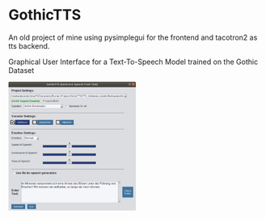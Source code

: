 # GothicTTS
An old project of mine using pysimplegui for the frontend and tacotron2 as tts backend. 

Graphical User Interface for a Text-To-Speech Model trained on the Gothic Dataset


<img src="https://github.com/SanjaESC/GothicTTS/blob/master/media/gui.png" data-canonical-src="![GothicTTS GUI](https://github.com/SanjaESC/GothicTTS/blob/master/media/gui.png =713x654)
" width="50%" height="50%" />





